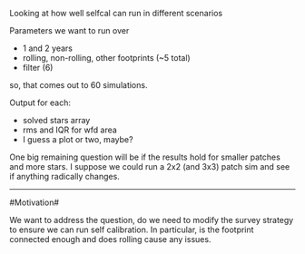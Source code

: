 Looking at how well selfcal can run in different scenarios

Parameters we want to run over

* 1 and 2 years
* rolling, non-rolling, other footprints (~5 total)
* filter (6)

so, that comes out to 60 simulations. 

Output for each:
* solved stars array
* rms and IQR for wfd area
* I guess a plot or two, maybe?

One big remaining question will be if the results hold for smaller patches and more stars. I suppose we could run a 2x2  (and 3x3) patch sim and see if anything radically changes.


-------

#Motivation#

We want to address the question, do we need to modify the survey strategy to ensure we can run self calibration. In particular, is the footprint connected enough and does rolling cause any issues. 


